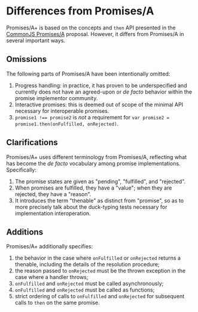 # Differences from Promises/A

Promises/A+ is based on the concepts and `then` API presented in the [CommonJS Promises/A](http://wiki.commonjs.org/wiki/Promises/A) proposal.  However, it differs from Promises/A in several important ways.

## Omissions

The following parts of Promises/A have been intentionally omitted:

1. Progress handling: in practice, it has proven to be underspecified and currently does not have an agreed-upon or *de facto* behavior within the promise implementor community.
1. Interactive promises: this is deemed out of scope of the minimal API necessary for interoperable promises.
1. `promise1 !== promise2` is *not* a requirement for `var promise2 = promise1.then(onFulfilled, onRejected)`.

## Clarifications

Promises/A+ uses different terminology from Promises/A, reflecting what has become the *de facto* vocabulary among promise implementations.  Specifically:

1. The promise states are given as "pending", "fulfilled", and "rejected".
1. When promises are fulfilled, they have a "value"; when they are rejected, they have a "reason".
1. It introduces the term "thenable" as distinct from "promise", so as to more precisely talk about the duck-typing tests necessary for implementation interoperation.

## Additions

Promises/A+ additionally specifies:

1. the behavior in the case where `onFulfilled` or `onRejected` returns a thenable, including the details of the resolution procedure;
1. the reason passed to `onRejected` must be the thrown exception in the case where a handler throws;
1. `onFulfilled` and `onRejected` must be called asynchronously;
1. `onFulfilled` and `onRejected` must be called as functions;
1. strict ordering of calls to `onFulfilled` and `onRejected` for subsequent calls to `then` on the same promise.
